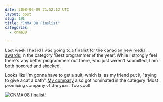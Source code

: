 ```yaml
---
date: 2008-06-09 21:52:12 UTC
layout: post
slug: 191
title: "CNMA 08 Finalist"
categories:
  - cnma08

---
```

<p>Last week I heard I was going to a finalist for the <a href="http://www.cnma.ca/">canadian new media awards</a>, in the category 'Best programmer of the year'. While I strongly feel there's way better programmers out there, who just weren't submitted, I am both honored and shocked.</p>

<p>Looks like I'm gonna have to get a suit, which is, as my friend put it, "trying to give a cat a bath". <a href="http://www.filemobile.net/">My company</a> also got nominated in the category 'Most promising company of the year'. Too cool!</p>

<p><a href="http://www.cnma.ca/"><img src="http://www.rooftopsolutions.nl/resources/images/posts/cnma08.gif" alt="CNMA 08 finalist!" /></a></p>